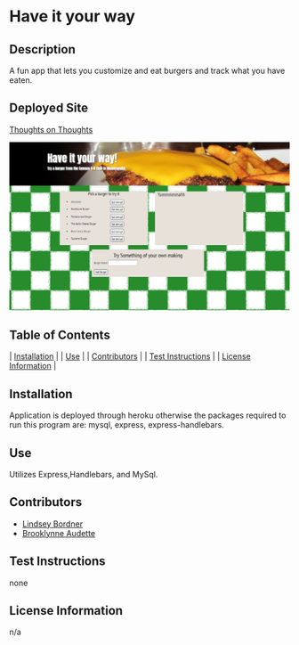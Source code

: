 # Have it your way

## Description
A fun app that lets you customize and eat burgers and track what you have eaten.

## Deployed Site
[Thoughts on Thoughts](https://have-it-your-way.herokuapp.com/)

![walkthrough](./public/assets/images/index.png)

## Table of Contents
  
| [Installation](#installation) |
| [Use](#use) |
| [Contributors](#contributors) |
| [Test Instructions](#test-instructions) |
| [License Information](#license-information) |
    
## Installation
Application is deployed through heroku otherwise the packages required to run this program are: mysql, express, express-handlebars.
  
## Use
Utilizes Express,Handlebars, and MySql.
  
## Contributors
- [Lindsey Bordner](https://github.com/LindseyM20)
- [Brooklynne Audette](https://github.com/B-Audette)
  
## Test Instructions
none
  
## License Information
n/a
